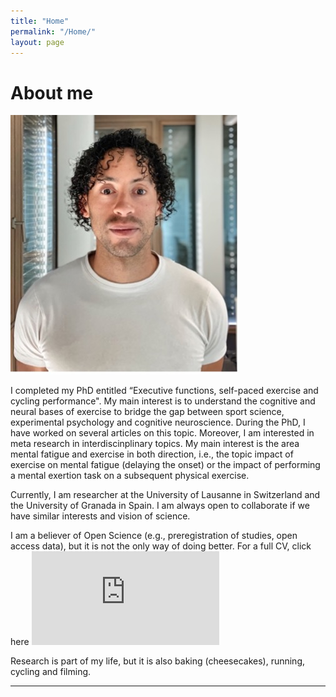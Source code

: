 ```yaml
---
title: "Home"
permalink: "/Home/"
layout: page
---
```


# About me
![Profile](assets/Profile.jpg)

I completed my PhD entitled “Executive functions, self-paced exercise and cycling performance". My main interest is to understand the cognitive and neural bases of exercise to bridge the gap between sport science, experimental psychology and cognitive neuroscience. During the PhD, I have worked on several articles on this topic. Moreover, I am interested in meta research in interdiscinplinary topics. My main interest is the area mental fatigue and exercise in both direction, i.e., the topic impact of exercise on mental fatigue (delaying the onset) or the impact of performing a mental exertion task on a subsequent physical exercise.

Currently,  I am researcher at the University of Lausanne in Switzerland and the University of Granada in Spain. I am always open to collaborate if we have similar interests and vision of science.

I am a believer of Open Science (e.g., preregistration of studies, open access data), but it is not the only way of doing better. For a full CV, click here
<embed src="https://dariho.github.io/CV.pdf" type="application/pdf" />


Research is part of my life, but it is also baking (cheesecakes), running, cycling and filming.

---

